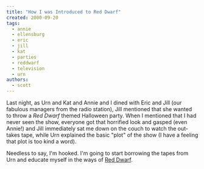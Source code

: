 ```yaml
---
title: "How I was Introduced to Red Dwarf"
created: 2000-09-20
tags: 
  - annie
  - ellensburg
  - eric
  - jill
  - kat
  - parties
  - reddwarf
  - television
  - urn
authors: 
  - scott
---
```


Last night, as Urn and Kat and Annie and I dined with Eric and Jill (our fabulous managers from the radio station), Jill mentioned that she wanted to throw a _Red Dwarf_ themed Halloween party. When I mentioned that I had never seen the show, everyone got that horrified look and gasped (even Annie!) and Jill immediately sat me down on the couch to watch the out-takes tape, while Urn explained the basic "plot" of the show (I have a feeling that plot is too kind a word).

Needless to say, I'm hooked. I'm going to start borrowing the tapes from Urn and educate myself in the ways of [Red Dwarf](http://www.reddwarf.co.uk).
